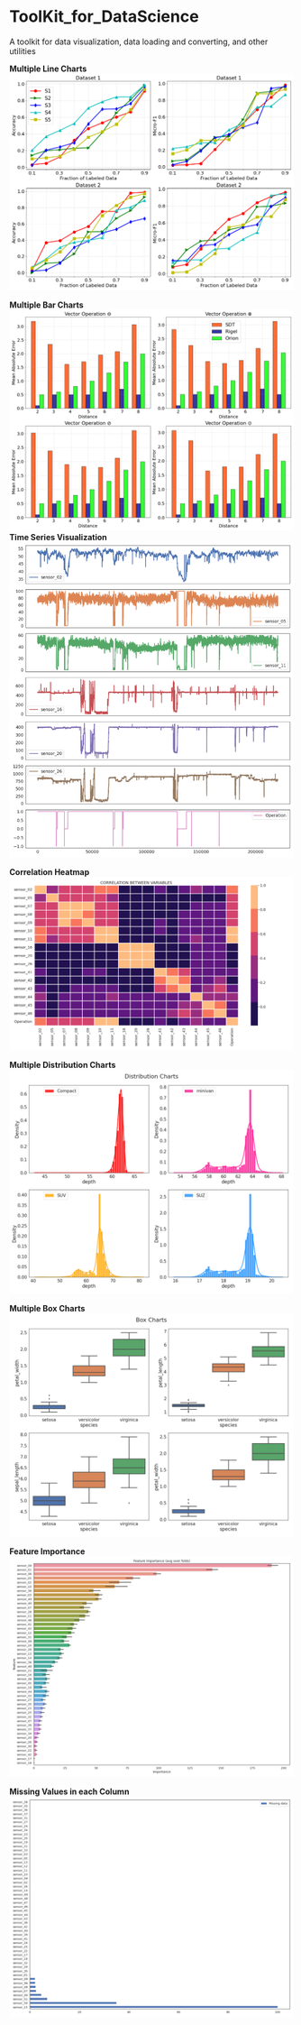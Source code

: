 # ToolKit_for_DataScience
A toolkit for data visualization, data loading and converting, and other utilities


**Multiple Line Charts**
![plot](./charts/line_chart3.png)

**Multiple Bar Charts**
![plot](./charts/bar_chart.png)
**Time Series Visualization**
![plot](./charts/0.png)


**Correlation Heatmap**
![plot](./charts/corr5.png)

**Multiple Distribution Charts**
![plot](./charts/dist_chart.png)

**Multiple Box Charts**
![plot](./charts/boxchart.png)



**Feature Importance**
![plot](./charts/imp.png)

**Missing Values in each Column**
![plot](./charts/miss.png)

